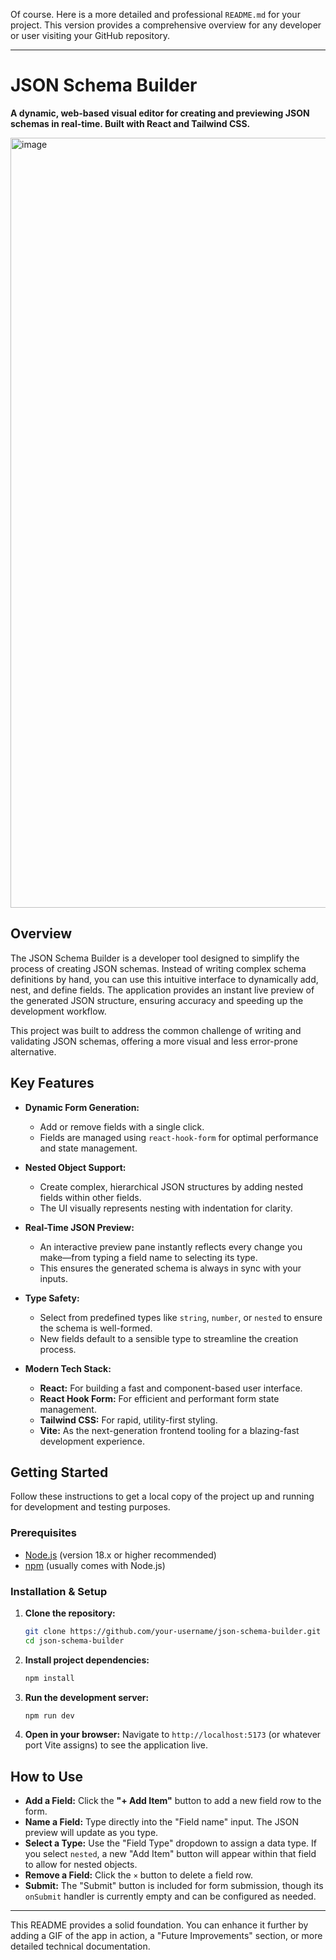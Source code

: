 Of course. Here is a more detailed and professional `README.md` for your project. This version provides a comprehensive overview for any developer or user visiting your GitHub repository.

---

# JSON Schema Builder

**A dynamic, web-based visual editor for creating and previewing JSON schemas in real-time. Built with React and Tailwind CSS.**

<img width="2490" height="1232" alt="image" src="https://github.com/user-attachments/assets/5ba16c4f-6ef6-49a4-a749-b15f678aac0e" />

## Overview

The JSON Schema Builder is a developer tool designed to simplify the process of creating JSON schemas. Instead of writing complex schema definitions by hand, you can use this intuitive interface to dynamically add, nest, and define fields. The application provides an instant live preview of the generated JSON structure, ensuring accuracy and speeding up the development workflow.

This project was built to address the common challenge of writing and validating JSON schemas, offering a more visual and less error-prone alternative.

## Key Features

*   **Dynamic Form Generation:**
    *   Add or remove fields with a single click.
    *   Fields are managed using `react-hook-form` for optimal performance and state management.

*   **Nested Object Support:**
    *   Create complex, hierarchical JSON structures by adding nested fields within other fields.
    *   The UI visually represents nesting with indentation for clarity.

*   **Real-Time JSON Preview:**
    *   An interactive preview pane instantly reflects every change you make—from typing a field name to selecting its type.
    *   This ensures the generated schema is always in sync with your inputs.

*   **Type Safety:**
    *   Select from predefined types like `string`, `number`, or `nested` to ensure the schema is well-formed.
    *   New fields default to a sensible type to streamline the creation process.

*   **Modern Tech Stack:**
    *   **React:** For building a fast and component-based user interface.
    *   **React Hook Form:** For efficient and performant form state management.
    *   **Tailwind CSS:** For rapid, utility-first styling.
    *   **Vite:** As the next-generation frontend tooling for a blazing-fast development experience.

## Getting Started

Follow these instructions to get a local copy of the project up and running for development and testing purposes.

### Prerequisites

*   [Node.js](https://nodejs.org/) (version 18.x or higher recommended)
*   [npm](https://www.npmjs.com/) (usually comes with Node.js)

### Installation & Setup

1.  **Clone the repository:**
    ```sh
    git clone https://github.com/your-username/json-schema-builder.git
    cd json-schema-builder
    ```

2.  **Install project dependencies:**
    ```sh
    npm install
    ```

3.  **Run the development server:**
    ```sh
    npm run dev
    ```

4.  **Open in your browser:**
    Navigate to `http://localhost:5173` (or whatever port Vite assigns) to see the application live.

## How to Use

*   **Add a Field:** Click the **"+ Add Item"** button to add a new field row to the form.
*   **Name a Field:** Type directly into the "Field name" input. The JSON preview will update as you type.
*   **Select a Type:** Use the "Field Type" dropdown to assign a data type. If you select `nested`, a new "Add Item" button will appear within that field to allow for nested objects.
*   **Remove a Field:** Click the `×` button to delete a field row.
*   **Submit:** The "Submit" button is included for form submission, though its `onSubmit` handler is currently empty and can be configured as needed.



---

This README provides a solid foundation. You can enhance it further by adding a GIF of the app in action, a "Future Improvements" section, or more detailed technical documentation.


